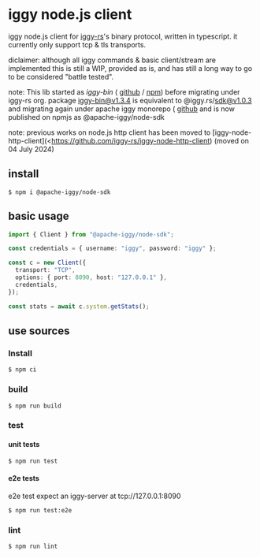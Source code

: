 # iggy node.js client

iggy node.js client for [iggy-rs](https://iggy.rs/)'s binary protocol, written in typescript. it currently only support tcp & tls transports.

diclaimer: although all iggy commands & basic client/stream are implemented this is still a WIP, provided as is, and has still a long way to go to be considered "battle tested".

note: This lib started as _iggy-bin_ ( [github](https://github.com/T1B0/iggy-bin) / [npm](https://www.npmjs.com/package/iggy-bin)) before migrating under iggy-rs org. package iggy-bin@v1.3.4 is equivalent to @iggy.rs/sdk@v1.0.3 and migrating again under apache iggy monorepo ( [github](https://github.com/apache/iggy/tree/master/foreign/node) and is now published on npmjs as @apache-iggy/node-sdk

note: previous works on node.js http client has been moved to [iggy-node-http-client](<https://github.com/iggy-rs/iggy-node-http-client) (moved on 04 July 2024)

## install

```
$ npm i @apache-iggy/node-sdk
```

## basic usage

```ts
import { Client } from "@apache-iggy/node-sdk";

const credentials = { username: "iggy", password: "iggy" };

const c = new Client({
  transport: "TCP",
  options: { port: 8090, host: "127.0.0.1" },
  credentials,
});

const stats = await c.system.getStats();
```

## use sources

### Install

```
$ npm ci
```

### build

```
$ npm run build
```

### test

#### unit tests
```
$ npm run test
```

#### e2e tests

e2e test expect an iggy-server at tcp://127.0.0.1:8090 
```
$ npm run test:e2e
```

### lint

```
$ npm run lint
```
